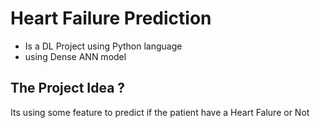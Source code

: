 # Heart Failure Prediction
* Is a DL Project using Python language 
* using Dense ANN model
## The Project Idea ?
Its using some feature to predict if the patient have a Heart Falure or Not 
